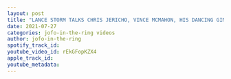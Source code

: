 ```yaml
---
layout: post
title: "LANCE STORM TALKS CHRIS JERICHO, VINCE MCMAHON, HIS DANCING GIMMICK, HOW HE GOT SIGNED WITH WCW #62"
date: 2021-07-27
categories: jofo-in-the-ring videos
author: jofo-in-the-ring
spotify_track_id: 
youtube_video_id: rEkGFopKZX4
apple_track_id: 
youtube_metadata: 
---
```

